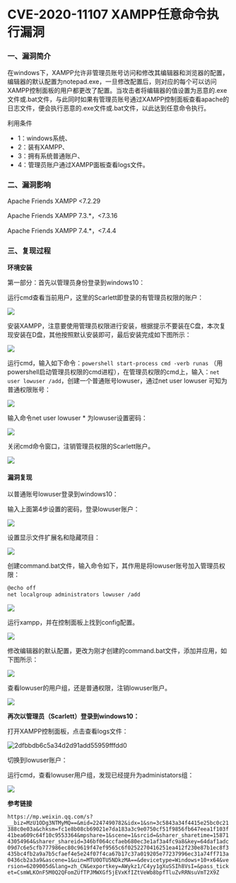 # CVE-2020-11107 XAMPP任意命令执行漏洞

### 一、漏洞简介

在windows下，XAMPP允许非管理员账号访问和修改其编辑器和浏览器的配置，编辑器的默认配置为notepad.exe，一旦修改配置后，则对应的每个可以访问XAMPP控制面板的用户都更改了配置。当攻击者将编辑器的值设置为恶意的.exe文件或.bat文件，与此同时如果有管理员账号通过XAMPP控制面板查看apache的日志文件，便会执行恶意的.exe文件或.bat文件，以此达到任意命令执行。

利用条件

* 1：windows系统、
* 2：装有XAMPP、
* 3：拥有系统普通账户、
* 4：管理员账户通过XAMPP面板查看logs文件。

### 二、漏洞影响

Apache Friends XAMPP <7.2.29

Apache Friends XAMPP 7.3.*，<7.3.16

Apache Friends XAMPP 7.4.*，<7.4.4

### 三、复现过程

**环境安装**

第一部分：首先以管理员身份登录到windows10：

运行cmd查看当前用户，这里的Scarlett即登录的有管理员权限的账户：

![](images/15896406816623.png)


安装XAMPP，注意要使用管理员权限进行安装，根据提示不要装在C盘，本次复现安装在D盘，其他按照默认安装即可，最后安装完成如下图所示：

![](images/15896406896658.png)


运行cmd，输入如下命令：`powershell start-process cmd -verb runas` （用powershell启动管理员权限的cmd进程），在管理员权限的cmd上，输入：`net user lowuser /add`，创建一个普通账号lowuser，通过net user lowuser 可知为普通权限账号：

![](images/15896407064102.png)


输入命令net user lowuser * 为lowuser设置密码：

![](images/15896407150853.png)


关闭cmd命令窗口，注销管理员权限的Scarlett账户。

![](images/15896407227368.png)


#### 漏洞复现

以普通账号lowuser登录到windows10：

输入上面第4步设置的密码，登录lowuser账户：

![](images/15896407353020.png)


设置显示文件扩展名和隐藏项目：

![](images/15896407422923.png)


创建command.bat文件，输入命令如下，其作用是将lowuser账号加入管理员权限：


```bash
@echo off 
net localgroup administrators lowuser /add
```

![](images/15896407556606.png)


运行xampp，并在控制面板上找到config配置。

![](images/15896407625074.png)


修改编辑器的默认配置，更改为刚才创建的command.bat文件，添加并应用，如下图所示：

![](images/15896407737810.png)


查看lowuser的用户组，还是普通权限，注销lowuser账户。

![](images/15896407819488.png)


**再次以管理员（Scarlett）登录到windows10：**

打开XAMPP控制面板，点击查看logs文件：

![2dfbbdb6c5a34d2d91add55959fffdd0](images/2dfbbdb6c5a34d2d91add55959fffdd0.gif)

切换到lowuser账户：

运行cmd，查看lowuser用户组，发现已经提升为administators组：

![](images/15896408156536.png)


**参考链接**

`https://mp.weixin.qq.com/s?__biz=MzU1ODg3NTMyMQ==&mid=2247490782&idx=1&sn=3c5843a34f4415e25bc0c21388c0e03a&chksm=fc1e8b08cb69021e7da183a3c9e0750cf51f9856fb647eea1f103f41bea609c64f10c9553364&mpshare=1&scene=1&srcid=&sharer_sharetime=1587143054964&sharer_shareid=346bf064ccfaeb680ec3e1af3a4fc9a8&key=64daf1adc09d7c6e5cfb777986ec80c9619f47ef9565c6f0252270416251ea412f230e87b1ec8f3435bc4fb2a9a7b5cfaef4e5e24f07f4ca67b17c37a019205e77237996ec31a74ff713a0436cb2a3a9&ascene=1&uin=MTU0OTU5NDkzMA==&devicetype=Windows+10+x64&version=6209005d&lang=zh_CN&exportkey=AWykz1/C4yy1gXuSSIh8VsI=&pass_ticket=CsmWLKOnF5M0Q2QFomZUfTPJMWXGf5jEVxKfIZtVeWb8bpfTluZvRRNsuVmT2X9Z`